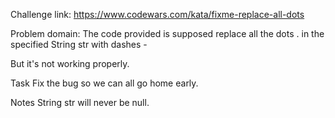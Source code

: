 Challenge link: https://www.codewars.com/kata/fixme-replace-all-dots

Problem domain:
The code provided is supposed replace all the dots . in the specified String str with dashes -

But it's not working properly.

Task
Fix the bug so we can all go home early.

Notes
String str will never be null.